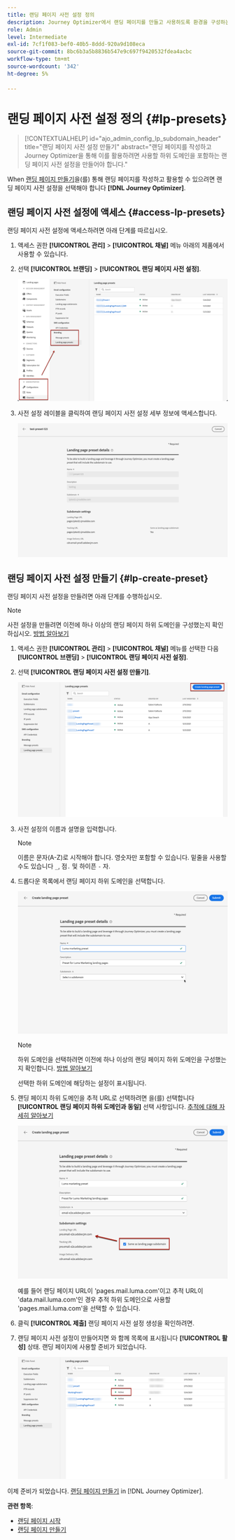 ```yaml
---
title: 랜딩 페이지 사전 설정 정의
description: Journey Optimizer에서 랜딩 페이지를 만들고 사용하도록 환경을 구성하는 방법을 알아봅니다
role: Admin
level: Intermediate
exl-id: 7cf1f083-bef0-40b5-8ddd-920a9d108eca
source-git-commit: 8bc6b3a5b8836b547e9c697f9420532fdea4acbc
workflow-type: tm+mt
source-wordcount: '342'
ht-degree: 5%

---
```


# 랜딩 페이지 사전 설정 정의 {#lp-presets}

>[!CONTEXTUALHELP]
>id="ajo_admin_config_lp_subdomain_header"
>title="랜딩 페이지 사전 설정 만들기"
>abstract="랜딩 페이지를 작성하고 Journey Optimizer을 통해 이를 활용하려면 사용할 하위 도메인을 포함하는 랜딩 페이지 사전 설정을 만들어야 합니다."

When [랜딩 페이지 만들기](../landing-pages/create-lp.md#create-a-lp)을(를) 통해 랜딩 페이지를 작성하고 활용할 수 있으려면 랜딩 페이지 사전 설정을 선택해야 합니다 **[!DNL Journey Optimizer]**.

## 랜딩 페이지 사전 설정에 액세스 {#access-lp-presets}

랜딩 페이지 사전 설정에 액세스하려면 아래 단계를 따르십시오.

1. 액세스 권한 **[!UICONTROL 관리]** > **[!UICONTROL 채널]** 메뉴 아래의 제품에서 사용할 수 있습니다.

1. 선택 **[!UICONTROL 브랜딩]** > **[!UICONTROL 랜딩 페이지 사전 설정]**.

   ![](assets/lp_presets-access.png)

1. 사전 설정 레이블을 클릭하여 랜딩 페이지 사전 설정 세부 정보에 액세스합니다.

   ![](assets/lp_preset-details.png)

## 랜딩 페이지 사전 설정 만들기 {#lp-create-preset}

랜딩 페이지 사전 설정을 만들려면 아래 단계를 수행하십시오.

>[!NOTE]
>
>사전 설정을 만들려면 이전에 하나 이상의 랜딩 페이지 하위 도메인을 구성했는지 확인하십시오. [방법 알아보기](lp-subdomains.md)

1. 액세스 권한 **[!UICONTROL 관리]** > **[!UICONTROL 채널]** 메뉴를 선택한 다음 **[!UICONTROL 브랜딩]** > **[!UICONTROL 랜딩 페이지 사전 설정]**.

1. 선택 **[!UICONTROL 랜딩 페이지 사전 설정 만들기]**.

   ![](assets/lp_create-preset-temp.png)

1. 사전 설정의 이름과 설명을 입력합니다.

   >[!NOTE]
   >
   > 이름은 문자(A-Z)로 시작해야 합니다. 영숫자만 포함할 수 있습니다. 밑줄을 사용할 수도 있습니다 `_`, 점`.` 및 하이픈 `-` 자.

1. 드롭다운 목록에서 랜딩 페이지 하위 도메인을 선택합니다.

   ![](assets/lp_preset-subdomain.png)

   >[!NOTE]
   >
   >하위 도메인을 선택하려면 이전에 하나 이상의 랜딩 페이지 하위 도메인을 구성했는지 확인합니다. [방법 알아보기](#lp-subdomains)

   선택한 하위 도메인에 해당하는 설정이 표시됩니다.

1. 랜딩 페이지 하위 도메인을 추적 URL로 선택하려면 을(를) 선택합니다 **[!UICONTROL 랜딩 페이지 하위 도메인과 동일]** 선택 사항입니다. [추적에 대해 자세히 알아보기](../design/message-tracking.md)

   ![](assets/lp_preset-subdomain-settings-same.png)

   예를 들어 랜딩 페이지 URL이 &#39;pages.mail.luma.com&#39;이고 추적 URL이 &#39;data.mail.luma.com&#39;인 경우 추적 하위 도메인으로 사용할 &#39;pages.mail.luma.com&#39;을 선택할 수 있습니다.

1. 클릭 **[!UICONTROL 제출]** 랜딩 페이지 사전 설정 생성을 확인하려면. <!--You can also save the preset as draft and resume its configuration later on.-->

   <!--![](assets/lp_preset-subdomain-settings-submit.png)-->

1. 랜딩 페이지 사전 설정이 만들어지면 와 함께 목록에 표시됩니다 **[!UICONTROL 활성]** 상태. 랜딩 페이지에 사용할 준비가 되었습니다.

   ![](assets/lp-preset-active-temp.png)

이제 준비가 되었습니다. [랜딩 페이지 만들기](../landing-pages/create-lp.md) in [!DNL Journey Optimizer].
<!--
>[!NOTE]
>
>Learn how to create channel surfaces for push notifications and emails in [this section](channel-surfaces.md).-->

**관련 항목**:

* [랜딩 페이지 시작](../landing-pages/get-started-lp.md)
* [랜딩 페이지 만들기](../landing-pages/create-lp.md#create-a-lp)
